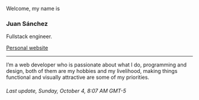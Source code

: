 Welcome, my name is
### Juan Sánchez
Fullstack engineer.

<a href="https:&#x2F;&#x2F;juanmsl.com" target="_blank">Personal website</a>

---

I’m a web developer who is passionate about what I do, programming and design, both of them are my hobbies and my livelihood, making things functional and visually attractive are some of my priorities.

###### Last update, Sunday, October 4, 8:07 AM GMT-5